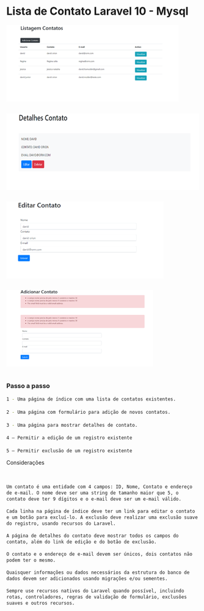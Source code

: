 
# Lista de Contato  Laravel 10 - Mysql


<img src="img/01.png" alt="mobile" align="center" height="200 px"><br><br>  

  <img src="img/02.png" alt="mobile" align="center" height="200"><br><br>

  <img src="img/03.png" alt="mobile" align="center" height="200"><br><br>

  <img src="img/04.png" alt="mobile" align="center" height="200"><br><br>


### Passo a passo

```sh
1 - Uma página de índice com uma lista de contatos existentes.

2 - Uma página com formulário para adição de novos contatos.

3 - Uma página para mostrar detalhes de contato.

4 – Permitir a edição de um registro existente

5 – Permitir exclusão de um registro existente
```



Considerações
```dosini


Um contato é uma entidade com 4 campos: ID, Nome, Contato e endereço de e-mail. O nome deve ser uma string de tamanho maior que 5, o contato deve ter 9 dígitos e o e-mail deve ser um e-mail válido.

Cada linha na página de índice deve ter um link para editar o contato e um botão para excluí-lo. A exclusão deve realizar uma exclusão suave do registro, usando recursos do Laravel.

A página de detalhes do contato deve mostrar todos os campos do contato, além do link de edição e do botão de exclusão.

O contato e o endereço de e-mail devem ser únicos, dois contatos não podem ter o mesmo.

Quaisquer informações ou dados necessários da estrutura do banco de dados devem ser adicionados usando migrações e/ou sementes.

Sempre use recursos nativos do Laravel quando possível, incluindo rotas, controladores, regras de validação de formulário, exclusões suaves e outros recursos.


```


